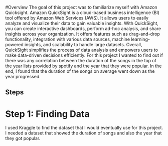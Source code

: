 #Overview
The goal of this project was to familiarize myself with Amazon Quicksight. Amazon QuickSight is a cloud-based business intelligence (BI) tool offered by Amazon Web Services (AWS). It allows users to easily analyze and visualize their data to gain valuable insights. With QuickSight, you can create interactive dashboards, perform ad-hoc analysis, and share insights across your organization. It offers features such as drag-and-drop functionality, integration with various data sources, machine learning-powered insights, and scalability to handle large datasets. Overall, QuickSight simplifies the process of data analysis and empowers users to make data-driven decisions efficiently. For this project I wanted to find out if there was any correlation between the duration of the songs in the top of the year lists provided by spotify and the year that they were popular. In the end, I found that the duration of the songs on average went down as the year progressed. 

## Steps 

# Step 1: Finding Data
I used Kraggle to find the dataset that I would eventually use for this project. I needed a dataset that showed the duration of songs and also the year that they got popular. 
